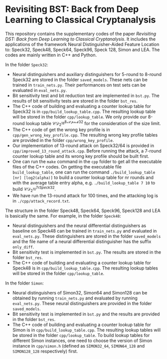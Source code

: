 # Revisiting BST: Back from Deep Learning to Classical Cryptanalysis

This repository contains the supplementary codes of the paper *Revisiting DST: Back from Deep Learning to Classical Cryptanalysis*. It includes the applications of the framework Neural Distinguisher-Aided Feature Location to: Speck32, Speck48, Speck64, Speck96, Speck 128, Simon and LEA. The codes are mainly written in C++ and Python.

In the folder `Speck32`:

* Neural distinguishers and auxiliary distinguishers for 5-round to 8-round Speck32 are stored in the folder `saved_models`. These nets can be trained in `train_nets.py`. Their performances on test sets can be evaluated in `eval_nets.py`.
* Bit sensitivity test and bit reduction test are implemented in `bst.py`. The results of bit sensitivity tests are stored in the folder `bst_res`.
* The C++ code of building and evaluating a counter lookup table for Speck32 is in `cpp/build_lookup_table.cpp`. The resulting lookup table will be stored in the folder `cpp/lookup_table`. We only provide our 8-round lookup table $\mathcal{CD^{8rSpeck32}_{2^{18}}}$ for the consideration of the size limit.
* The C++ code of get the wrong key profile is in `cpp/gen_wrong_key_profile.cpp`. The resulting wrong key profile tables are provided in the folder `cpp/wrong_key_profile`.
* Our implementation of 13-round attack on Speck32/64 is provided in `cpp/improved_13_round_attack.cpp`. Before running the attack, a 7-round counter lookup table and its wrong key profile should be built first.
* One can run the `make` command in the `cpp` folder to get all the executable files of the C++ codes. On getting the executable file `build_lookup_table`, one can run the command `./build_lookup_table [nr] [log2(alpha)]` to build a counter lookup table for nr rounds and with the average table entry alpha, e.g. `./build_lookup_table 7 10` to build $\mathcal{CD}^{7rSpeck32}_{2^{10}}$​.
* We have run the 13-round attack for 100 times, and the attacking log is in `./cpp/attack_record.txt`.

The structure in the folder Speck48, Speck64, Speck96, Speck128 and LEA is basically the same. For example, in the folder `Speck48`:

* Neural distinguishers and the neural differential distinguishers as baseline on Speck48 can be trained in `train_nets.py` and evaluated in `eval_nets.py`. These distinguishers are stored in the folder `saved_models` and the file name of a neural differential distinguisher has the suffix `only_diff`. 
* Bit sensitivity test is implemented in `bst.py`. The results are stored in the folder `bst_res`.
* The C++ code of building and evaluating a counter lookup table for Speck48 is in `cpp/build_lookup_table.cpp`. The resulting lookup tables will be stored in the folder `cpp/lookup_table`.

In the folder `Simon`:

* Neural distinguishers of Simon32, Simon64 and Simon128 can be obtained by running `train_nets.py` and evaluated by running `eval_nets.py`. These neural distinguishers are provided in the folder `saved_models`.
* Bit sensitivity test is implemented in `bst.py` and the results are provided in the folder `bst_res`.
* The C++ code of building and evaluating a counter lookup table for Simon is in `cpp/build_lookup_table.cpp`. The resulting lookup tables will be stored in the folder `cpp/lookup_table`. To build lookup tables for different Simon instances, one need to choose the version of Simon instance in `cpp/simon.h` (defined as `SIMON32_64`, `SIMON64_128` and `SIMON128_128` respectively) first. 
